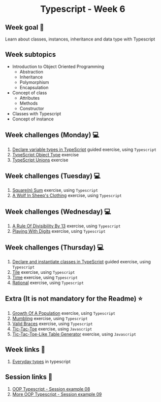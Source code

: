 <h1 align="center">Typescript - Week 6</h1>

## Week goal 🏁

<p>Learn about classes, instances, inheritance and data type with Typescript</p>

## Week subtopics

- Introduction to Object Oriented Programming
  - Abstraction
  - Inheritance
  - Polymorphism
  - Encapsulation
- Concept of class
  - Attributes
  - Methods
  - Constructor
- Classes with Typescript
- Concept of instance

## Week challenges (Monday) 💻

1. [Declare variable types in TypeScript](https://docs.microsoft.com/en-us/learn/modules/typescript-declare-variable-types/) guided exercise, using `Typescript`
2. [TypeScript Object Type](https://typescript-exercises.github.io/#exercise=1) exercise
3. [TypeScript Unions](https://typescript-exercises.github.io/#exercise=2) exercise

## Week challenges (Tuesday) 💻

1. [Square(n) Sum](./exercises/e00/desc) exercise, using `Typescript`
2. [A Wolf In Sheep's Clothing](./exercises/e03/desc) exercise, using `Typescript`

## Week challenges (Wednesday) 💻

1. [A Rule Of Divisibility By 13](./exercises/e04/desc) exercise, using `Typescript`
2. [Playing With Digits](./exercises/e05/desc) exercise, using `Typescript`


## Week challenges (Thursday) 💻

1. [Declare and instantiate classes in TypeScript](https://docs.microsoft.com/en-us/learn/modules/typescript-declare-instantiate-classes/) guided exercise, using `Typescript`
2. [Tile](./exercises/e09/desc) exercise, using `Typescript`
3. [Time](./exercises/e10/desc) exercise, using `Typescript`
4. [Rational](./exercises/e11/desc) exercise, using `Typescript`

## Extra (It is not mandatory for the Readme) ⭐
1. [Growth Of A Population](./exercises/e01/desc) exercise, using `Typescript`
2. [Mumbling](./exercises/e02/desc) exercise, using `Typescript`
3. [Valid Braces](./exercises/e06/desc) exercise, using `Typescript`
4. [Tic-Tac-Toe](./exercises/e07/desc) exercise, using `Javascript`
5. [Tic-Tac-Toe-Like Table Generator](./exercises/e08/desc) exercise, using `Javascript`


## Week links 🔗

1. [Everyday types](https://www.typescriptlang.org/docs/handbook/2/everyday-types.html) in typescript

## Session links 🔗

1. [OOP Typescript - Session example 08](https://github.com/corecodeio/funda03-e08)
2. [More OOP Typescript - Session example 09](https://github.com/corecodeio/funda03-e09)
